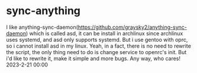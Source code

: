 # sync-anything

I like anything-sync-daemon(https://github.com/graysky2/anything-sync-daemon) 
which is called asd, it can be install in archlinux since archlinux uses 
systemd, and asd only supports systemd. But i use gentoo with oprc, so i 
cannot install asd in my linux. Yeah, in a fact, there is no need to rewrite
the script, the only thing need to do is change service to openrc's init. But 
i'd like to rewrite it, make it simple and more bugs. Any way, who cares!
2023-2-21 00:00
